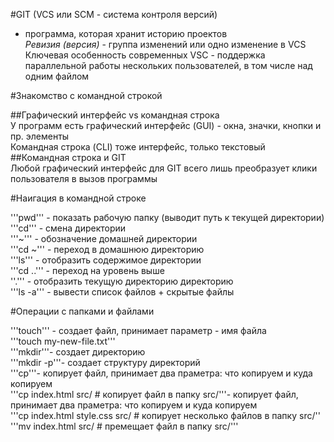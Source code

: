 #GIT (VCS или SCM - система контроля версий)<br>


- программа, которая хранит историю проектов<br>
*Ревизия (версия)* - группа изменений или одно изменение в VCS<br>
Ключевая особенность современных VSC - поддержка параллельной работы нескольких пользователей, в том числе над одним файлом<br> 


#Знакомство с командной строкой<br>


##Графический интерфейс vs командная строка<br>
У программ есть графический интерфейс (GUI) - окна, значки, кнопки и пр. элементы<br>
Командная строка (CLI) тоже интерфейс, только текстовый<br>
##Командная строка и GIT<br>
Любой графический интерфейс для GIT всего лишь преобразует клики пользователя в вызов программы<br>


#Наигация в командной строке<br>


'''pwd''' - показать рабочую папку (выводит путь к текущей директории)<br>
'''cd''' - смена директории<br>
'''~''' - обозначение домашней директории<br>
'''cd ~''' - переход в домашнюю директорию<br>
'''ls''' - отобразить содержимое директории<br>
'''cd ..''' - переход на уровень выше<br>
''.''' - отобразить текущую директорию директорию<br>
'''ls -a''' - вывести список файлов + скрытые файлы<br>

#Операции с папками и файлами<br>


'''touch''' - создает файл, принимает параметр - имя файла<br>
'''touch my-new-file.txt'''<br>
'''mkdir'''- создает директорию<br>
'''mkdir -p'''- создает структуру директорий<br>
'''cp'''- копирует файл, принимает два праметра: что копируем и куда копируем<br>
'''cp index.html src/ # копирует файл в папку src/'''- копирует файл, принимает два праметра: что копируем и куда копируем<br>
'''cp index.html style.css src/ # копирует несколько файлов в папку src/''<br>
'''mv index.html src/ # премещает файл в папку src/'''<br>


